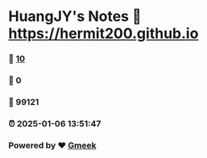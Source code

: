 # HuangJY's Notes :link: https://hermit200.github.io 
### :page_facing_up: [10](https://hermit200.github.io/tag.html) 
### :speech_balloon: 0 
### :hibiscus: 99121 
### :alarm_clock: 2025-01-06 13:51:47 
### Powered by :heart: [Gmeek](https://github.com/Meekdai/Gmeek)
